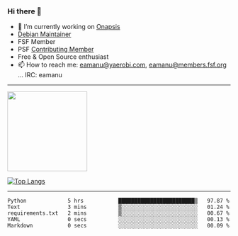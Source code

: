 ### Hi there 👋


- 🔭 I’m currently working on [Onapsis](http://onapsis.com)
- [Debian Maintainer](https://qa.debian.org/developer.php?login=eamanu%40yaerobi.com)
- FSF Member
- PSF [Contributing Member](https://www.python.org/psf/membership/#what-membership-classes-are-there)
- Free & Open Source enthusiast 
- 📫 How to reach me: eamanu@yaerobi.com, eamanu@members.fsf.org ... IRC: eamanu

---

<img height="180em" src="https://github-readme-stats.vercel.app/api?theme=dark&username=eamanu&show_icons=true&hide_border=true&&count_private=true&include_all_commits=true" />

[![Top Langs](https://github-readme-stats.vercel.app/api/top-langs/?theme=dark&username=eamanu&layout=compact)](https://github.com/anuraghazra/github-readme-stats)

---

<!--START_SECTION:waka-->

```text
Python             5 hrs           ████████████████████████▒   97.87 %
Text               3 mins          ▒░░░░░░░░░░░░░░░░░░░░░░░░   01.24 %
requirements.txt   2 mins          ▒░░░░░░░░░░░░░░░░░░░░░░░░   00.67 %
YAML               0 secs          ░░░░░░░░░░░░░░░░░░░░░░░░░   00.13 %
Markdown           0 secs          ░░░░░░░░░░░░░░░░░░░░░░░░░   00.09 %
```

<!--END_SECTION:waka-->
